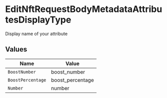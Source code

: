 # EditNftRequestBodyMetadataAttributesDisplayType

Display name of your attribute


## Values

| Name              | Value             |
| ----------------- | ----------------- |
| `BoostNumber`     | boost_number      |
| `BoostPercentage` | boost_percentage  |
| `Number`          | number            |